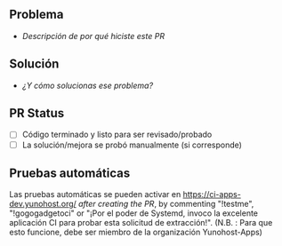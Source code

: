 ## Problema

- *Descripción de por qué hiciste este PR*

## Solución

- *¿Y cómo solucionas ese problema?*

## PR Status

- [ ] Código terminado y listo para ser revisado/probado
- [ ] La solución/mejora se probó manualmente (si corresponde)

## Pruebas automáticas

Las pruebas automáticas se pueden activar en https://ci-apps-dev.yunohost.org/ *after creating the PR*, by commenting "!testme", "!gogogadgetoci" or "¡Por el poder de Systemd, invoco la excelente aplicación CI para probar esta solicitud de extracción!". (N.B. : Para que esto funcione, debe ser miembro de la organización Yunohost-Apps)
